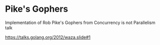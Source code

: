 # Pike's Gophers
Implementation of Rob Pike's Gophers from Concurrency is not Parallelism talk

https://talks.golang.org/2012/waza.slide#1
